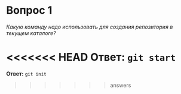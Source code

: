 # Вопрос 1

*Какую команду надо использовать для создания репозитория в текущем каталоге?*

<<<<<<< HEAD
**Ответ:** `git start`
=======
**Ответ:** `git init`
>>>>>>> answers
